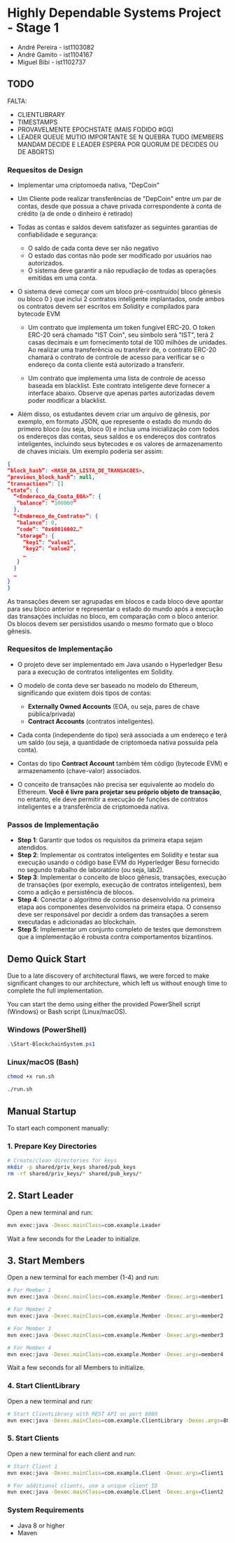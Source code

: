 # Highly Dependable Systems Project - Stage 1

- André Pereira -  ist1103082
- André Gamito  -  ist1104167
- Miguel Bibi   -  ist1102737

## TODO
FALTA:
- CLIENTLIBRARY
- TIMESTAMPS
- PROVAVELMENTE EPOCHSTATE (MAIS FODIDO #GG)
- LEADER QUEUE MUTIO IMPORTANTE SE N QUEBRA TUDO (MEMBERS MANDAM DECIDE E LEADER ESPERA POR QUORUM DE DECIDES OU DE ABORTS)

### Requesitos de Design  

- Implementar uma criptomoeda nativa, "DepCoin"
- Um Cliente pode realizar transferências de "DepCoin" entre um par de contas, desde que possua a chave privada correspondente à conta de crédito (a de onde o dinheiro é retirado)
- Todas as contas e saldos devem satisfazer as seguintes garantias de confiabilidade e segurança:
    - O saldo de cada conta deve ser não negativo
    - O estado das contas não pode ser modificado por usuários nao autorizados.
    - O sistema deve garantir a não repudiação de todas as operações emitidas em uma conta.
    
- O sistema deve começar com um bloco pré-cosntruído( bloco gênesis ou bloco 0 ) que inclui 2 contratos inteligente implantados, onde ambos os contratos devem ser escritos em *Solidity* e compilados para bytecode EVM
    - Um contrato que implementa um token fungível ERC-20. O token ERC-20 será chamado "IST Coin", seu símbolo será "IST", terá 2 casas decimais e um fornecimento total de 100 milhões de unidades. Ao realizar uma transferência ou transferir de, o contrato ERC-20 chamará o contrato de controle de acesso para verificar se o endereço da conta cliente está autorizado a transferir.

    - Um contrato que implementa uma lista de controle de acesso baseada em blacklist. Este contrato inteligente deve fornecer a interface abaixo. Observe que apenas partes autorizadas devem poder modificar a blacklist.

- Além disso, os estudantes devem criar um arquivo de gênesis, por exemplo, em formato JSON, que represente o estado do mundo do primeiro bloco (ou seja, bloco 0) e inclua uma inicialização com todos os endereços das contas, seus saldos e os endereços dos contratos inteligentes, incluindo seus bytecodes e os valores de armazenamento de chaves iniciais. Um exemplo poderia ser assim:

```JSON 
{
“block_hash”: <HASH_DA_LISTA_DE_TRANSACOES>,
“previous_block_hash”: null,  
“transactions”: [] 
“state”: { 
  “<Endereco_da_Conta_EOA>”: { 
   “balance”: “100000” 
  },
  “<Endereco_do_Contrato>”: { 
   “balance”: 0, 
   “code”: “0x60016002…” 
   “storage”: { 
     “key1”: “value1”, 
     “key2”: “value2”, 
     … 
   } 
  } 
  … 
}
}
```

As transações devem ser agrupadas em blocos e cada bloco deve apontar para seu bloco anterior e representar o estado do mundo após a execução das transações incluídas no bloco, em comparação com o bloco anterior. Os blocos devem ser persistidos usando o mesmo formato que o bloco gênesis.

### Requesitos de Implementação

- O projeto deve ser implementado em Java usando o Hyperledger Besu para a execução de contratos inteligentes em Solidity.
- O modelo de conta deve ser baseado no modelo do Ethereum, significando que existem dois tipos de contas: 
    - **Externally Owned Accounts** (EOA, ou seja, pares de chave pública/privada) 
    - **Contract Accounts** (contratos inteligentes). 
- Cada conta (independente do tipo) será associada a um endereço e terá um saldo (ou seja, a quantidade de criptomoeda nativa possuída pela conta). 
- Contas do tipo **Contract Account** também têm código (bytecode EVM) e armazenamento (chave-valor) associados.

- O conceito de transações não precisa ser equivalente ao modelo do Ethereum. **Você é livre para projetar seu próprio objeto de transação**, no entanto, ele deve permitir a execução de funções de contratos inteligentes e a transferência de criptomoeda nativa.

### Passos de Implementação

- **Step 1**: Garantir que todos os requisitos da primeira etapa sejam atendidos.
- **Step 2**: Implementar os contratos inteligentes em Solidity e testar sua execução usando o código base EVM do Hyperledger Besu fornecido no segundo trabalho de laboratório (ou seja, lab2).
- **Step 3**: Implementar o conceito de bloco gênesis, transações, execução de transações (por exemplo, execução de contratos inteligentes), bem como a adição e persistência de blocos.
- **Step 4**: Conectar o algoritmo de consenso desenvolvido na primeira etapa aos componentes desenvolvidos na primeira etapa. O consenso deve ser responsável por decidir a ordem das transações a serem executadas e adicionadas ao blockchain.
- **Step 5**: Implementar um conjunto completo de testes que demonstrem que a implementação é robusta contra comportamentos bizantinos.





## Demo Quick Start

Due to a late discovery of architectural flaws, we were forced to make significant changes to our architecture, which left us without enough time to complete the full implementation.

You can start the demo using either the provided PowerShell script (Windows) or Bash script (Linux/macOS).

### Windows (PowerShell)

```powershell
.\Start-BlockchainSystem.ps1
```

### Linux/macOS (Bash)

```bash
chmod +x run.sh

./run.sh
```

## Manual Startup

To start each component manually:

### 1. Prepare Key Directories

```bash
# Create/clean directories for keys
mkdir -p shared/priv_keys shared/pub_keys
rm -rf shared/priv_keys/* shared/pub_keys/*
```

## 2. Start Leader

Open a new terminal and run:

```bash
mvn exec:java -Dexec.mainClass=com.example.Leader
```

Wait a few seconds for the Leader to initialize.

## 3. Start Members

Open a new terminal for each member (1-4) and run:

```bash
# For Member 1
mvn exec:java -Dexec.mainClass=com.example.Member -Dexec.args=member1

# For Member 2
mvn exec:java -Dexec.mainClass=com.example.Member -Dexec.args=member2

# For Member 3
mvn exec:java -Dexec.mainClass=com.example.Member -Dexec.args=member3

# For Member 4
mvn exec:java -Dexec.mainClass=com.example.Member -Dexec.args=member4

```

Wait a few seconds for all Members to initialize.

### 4. Start ClientLibrary

Open a new terminal and run:

```bash
# Start ClientLibrary with REST API on port 8080
mvn exec:java -Dexec.mainClass=com.example.ClientLibrary -Dexec.args=8080
```

### 5. Start Clients

Open a new terminal for each client and run:

```bash
# Start Client 1
mvn exec:java -Dexec.mainClass=com.example.Client -Dexec.args=Client1

# For additional clients, use a unique client ID
mvn exec:java -Dexec.mainClass=com.example.Client -Dexec.args=Client2
```

### System Requirements

- Java 8 or higher
- Maven
